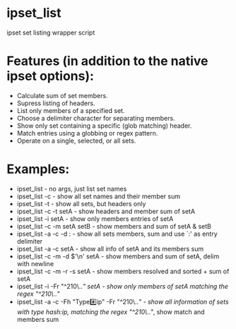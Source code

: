 ipset_list
==========

ipset set listing wrapper script


Features (in addition to the native ipset options):
==========

- Calculate sum of set members.
- Supress listing of headers.
- List only members of a specified set.
- Choose a delimiter character for separating members.
- Show only set containing a specific (glob matching) header.
- Match entries using a globbing or regex pattern.
- Operate on a single, selected, or all sets.


Examples:
==========

- ipset_list                         - no args, just list set names
- ipset_list -c                      - show all set names and their member sum
- ipset_list -t                      - show all sets, but headers only
- ipset_list -c -t setA              - show headers and member sum of setA
- ipset_list -i setA                 - show only members entries of setA
- ipset_list -c -m setA setB         - show members and sum of setA & setB
- ipset_list -a -c -d :              - show all sets members, sum and use `:' as entry delimiter
- ipset_list -a -c setA              - show all info of setA and its members sum
- ipset_list -c -m -d $'\n' setA     - show members and sum of setA, delim with newline
- ipset_list -c -m -r -s setA        - show members resolved and sorted + sum of setA
- ipset_list -i -Fr "^210\\..*" setA - show only members of setA matching the regex "^210\\..*"
- ipset_list -a -c -Fh "Type:hash:ip" -Fr "^210\\..*" - show all information of sets with type hash:ip, 
matching the regex "^210\\..*", show match and members sum

